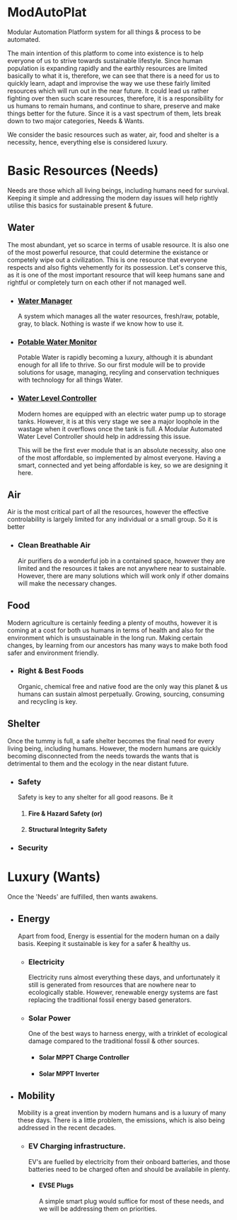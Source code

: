 
# ModAutoPlat
Modular Automation Platform system for all things &amp; process to be automated.

The main intention of this platform to come into existence is to help everyone of us to strive towards sustainable lifestyle. Since human population is expanding rapidly and the earthly resources are limited basically to what it is, therefore, we can see that there is a need for us to quickly learn, adapt and improvise the way we use these fairly limited resources which will run out in the near future. It could lead us rather fighting over then such scare resources, therefore, it is a responsibility for us humans to remain humans, and continue to share, preserve and make things better for the future. Since it is a vast spectrum of them, lets break down to two major categories, Needs & Wants.

We consider the basic resources such as water, air, food and shelter is a necessity, hence, everything else is considered luxury.

# Basic Resources (Needs)
Needs are those which all living beings, including humans need for survival. Keeping it simple and addressing the modern day issues will help rightly utilise this basics for sustainable present & future.

## Water
 The most abundant, yet so scarce in terms of usable resource. It is also one of the most powerful resource, that could determine the existance or competely wipe out a civilization. This is one resource that everyone respects and also fights vehemently for its possession. Let's conserve this, as it is one of the most important resource that will keep humans sane and rightful or completely turn on each other if not managed well.

- ### [Water Manager](Needs/Water/WaterManager/)
  A system which manages all the water resources, fresh/raw, potable, gray, to black. Nothing is waste if we know how to use it.

- ### [Potable Water Monitor](Needs/Water/PotableWaterMonitor/)
  Potable Water is rapidly becoming a luxury, although it is abundant enough for all life to thrive. So our first module will be to provide solutions for usage, managing, recyling and conservation techniques with technology for all things Water.

- ### [Water Level Controller](Needs/Water/WaterLevelController/)
  Modern homes are equipped with an electric water pump up to storage tanks. However, it is at this very stage we see a major loophole in the wastage when it overflows once the tank is full. A Modular Automated Water Level Controller should help in addressing this issue.
 
  This will be the first ever module that is an absolute necessity, also one of the most affordable, so implemented by almost everyone. Having a smart, connected and yet being affordable is key, so we are designing it here.

## Air
 Air is the most critical part of all the resources, however the effective controlability is largely limited for any individual or a small group. So it is better 

- ### Clean Breathable Air
  Air purifiers do a wonderful job in a contained space, however they are limited and the resources it takes are not anywhere near to sustainable. However, there are many solutions which will work only if other domains will make the necessary changes.

## Food
 Modern agriculture is certainly feeding a plenty of mouths, however it is coming at a cost for both us humans in terms of health and also for the environment which is unsustainable in the long run. Making certain changes, by learning from our ancestors has many ways to make both food safer and environment friendly.

 - ### Right & Best Foods
   Organic, chemical free and native food are the only way this planet & us humans can sustain almost perpetually. Growing, sourcing, consuming and recycling is key.

## Shelter
 Once the tummy is full, a safe shelter becomes the final need for every living being, including humans. However, the modern humans are quickly becoming disconnected from the needs towards the wants that is detrimental to them and the ecology in the near distant future.

 - ### Safety
   Safety is key to any shelter for all good reasons. Be it
   1. #### Fire & Hazard Safety (or)
   2. #### Structural Integrity Safety

 - ### Security

#
#
# Luxury (Wants)
Once the 'Needs' are fulfilled, then wants awakens.

- ## Energy
  Apart from food, Energy is essential for the modern human on a daily basis. Keeping it sustainable is key for a safer & healthy us.

  - ### Electricity
    Electricity runs almost everything these days, and unfortunately it still is generated from resources that are nowhere near to ecologically stable. However, renewable energy systems are fast replacing the traditional fossil energy based generators.

  - ### Solar Power
    One of the best ways to harness energy, with a trinklet of ecological damage compared to the traditional fossil & other sources.

    - #### Solar MPPT Charge Controller

    - #### Solar MPPT Inverter

- ## Mobility
  Mobility is a great invention by modern humans and is a luxury of many these days. There is a little problem, the emissions, which is also being addressed in the recent decades.

  - ### EV Charging infrastructure.
    EV's are fuelled by electricity from their onboard batteries, and those batteries need to be charged often and should be availabile in plenty.

    - #### EVSE Plugs
      A simple smart plug would suffice for most of these needs, and we will be addressing them on priorities.

